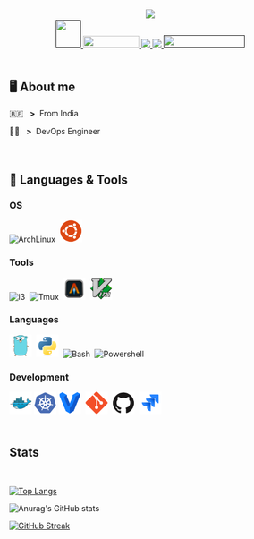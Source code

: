 ##
### ‎
<div id="header" align="center">
  <div id="gifs" align="center">
    <img src="https://user-images.githubusercontent.com/72945143/162949550-a6ab45d1-8227-4cf8-9466-86c18856c224.png" width="150"/>
    <!-- <img src="https://1.bp.blogspot.com/-jJUO43k6ReU/T7ivfcr4fgI/AAAAAAAAQqU/8YdJwPwT4OE/s1600/transparent.png" width="200">
    <img src="https://media.giphy.com/media/du3J3cXyzhj75IOgvA/giphy.gif" width="100"/>
    -->
  </div>
</div>

<div id="socials" align="center">
  <a href="">
    <img src="https://1.bp.blogspot.com/-jJUO43k6ReU/T7ivfcr4fgI/AAAAAAAAQqU/8YdJwPwT4OE/s1600/transparent.png" width="45" height="50">
  </a>
  <a href="https://www.linkedin.com/in/thangesh-babu-a-433bb5250">
    <img src="https://img.shields.io/badge/-LinkedIn-blue?logo=linkedin&logoColor=white&style=for-the-badge" width="100" height="22">
  </a>
  <a href="">
    <img src="https://1.bp.blogspot.com/-jJUO43k6ReU/T7ivfcr4fgI/AAAAAAAAQqU/8YdJwPwT4OE/s1600/transparent.png" width="10">
  </a>
  <a href="">
    <img src="https://1.bp.blogspot.com/-jJUO43k6ReU/T7ivfcr4fgI/AAAAAAAAQqU/8YdJwPwT4OE/s1600/transparent.png" width="10">
  </a>
  <a href="">
    <img src="https://komarev.com/ghpvc/?username=thangeshbabu&style=for-the-badge&color=orange" width="145" height="22.5"/>
  </a>
</div>

<div id="vertical_spacer0">
  <a href="">
    <img src="https://1.bp.blogspot.com/-jJUO43k6ReU/T7ivfcr4fgI/AAAAAAAAQqU/8YdJwPwT4OE/s1600/transparent.png" width="0" height="20">
  </a>
</div>

## 🖥️ About me
🇧🇪 ‎ ‎ <b>></b> ‎ From India

<!-- 🧑‍🎓 ‎ ‎ <b>></b> ‎ Master's degree Computer Science student at University of Mons (2020-2025) -->

🧑‍💻 ‎ ‎ <b>></b> ‎ DevOps Engineer

<div id="vertical_spacer0">
  <a href="">
    <img src="https://1.bp.blogspot.com/-jJUO43k6ReU/T7ivfcr4fgI/AAAAAAAAQqU/8YdJwPwT4OE/s1600/transparent.png" width="0" height="20">
  </a>
</div>

## 📜 Languages & Tools
### OS
<div id="os" alignment="left">
  <img src="https://png2.cleanpng.com/sh/745a052cadabeecd8b9f15f67cbf9d7e/L0KzQYm3VMA0N5J4fZH0aYP2gLBuTfFza5kyhNt3dYiwhLjDTfxqdqZ9RadqY0PpdIiAUcE0QWU6RqsBM0K8RYG9UcUzOmgAS6o9N0C6QIe1kP5o/kisspng-arch-linux-tgz-linux-5ac3fd77113945.9632950615227938470706.png" title="ArchLinux" alt="ArchLinux" width="40" height="40"/>&nbsp;
  <img src="https://github.com/devicons/devicon/blob/master/icons/ubuntu/ubuntu-plain.svg" title="Ubuntu" alt="Ubuntu" width="40" height="40"/>&nbsp;
  <!-- <a href=""> -->
  <!--   <img src="https://1.bp.blogspot.com/-jJUO43k6ReU/T7ivfcr4fgI/AAAAAAAAQqU/8YdJwPwT4OE/s1600/transparent.png" width="10"> -->
  <!-- </a> -->
  <!-- <img src="http://www.freeiconspng.com/uploads/orange-right-arrow-icon-18.png" width="40" height="40"/>&nbsp; -->
  <!-- <a href=""> -->
  <!--   <img src="https://1.bp.blogspot.com/-jJUO43k6ReU/T7ivfcr4fgI/AAAAAAAAQqU/8YdJwPwT4OE/s1600/transparent.png" width="10"> -->
  <!-- </a> -->
</div>
</div>

### Tools
<div id="tools" alignment="left">
  <img src="https://github.com/i3/i3/raw/next/docs/logo-30.png" title="i3" alt="i3" width="40" height="40"/>&nbsp;
  <img src="https://cdn.worldvectorlogo.com/logos/tmux.svg" title="Tmux" alt="Tmux" width="40" height="40"/>&nbsp;
  <img src="https://raw.githubusercontent.com/alacritty/alacritty/master/extra/logo/compat/alacritty-term%2Bscanlines.png" title="Alacritty" alt="Alacritty" width="40" height="40"/>&nbsp;
  <img src="https://github.com/devicons/devicon/blob/master/icons/vim/vim-original.svg" title="Neovim" alt="Neovim" width="40" height="40"/>&nbsp;
  <!-- <img src="https://github.com/devicons/devicon/blob/master/icons/jetbrains/jetbrains-original.svg" title="JetBrains" alt="JetBrains" width="40" height="40"/>&nbsp; -->
  <!-- <a href=""> -->
  <!--   <img src="https://1.bp.blogspot.com/-jJUO43k6ReU/T7ivfcr4fgI/AAAAAAAAQqU/8YdJwPwT4OE/s1600/transparent.png" width="10"> -->
  <!-- </a> -->
  <!-- <img src="http://www.freeiconspng.com/uploads/orange-right-arrow-icon-18.png" width="40" height="40"/>&nbsp; -->
  <!-- <a href=""> -->
  <!--   <img src="https://1.bp.blogspot.com/-jJUO43k6ReU/T7ivfcr4fgI/AAAAAAAAQqU/8YdJwPwT4OE/s1600/transparent.png" width="10"> -->
  <!-- </a> -->
  <!-- <img src="https://github.com/devicons/devicon/blob/master/icons/intellij/intellij-original.svg" title="IntelliJ" alt="IntelliJ" width="40" height="40"/>&nbsp; -->
  <!-- <img src="https://github.com/devicons/devicon/blob/master/icons/pycharm/pycharm-original.svg" title="PyCharm" alt="PyCharm" width="40" height="40"/>&nbsp; -->
  <!-- <img src="https://github.com/devicons/devicon/blob/master/icons/androidstudio/androidstudio-original.svg" title="AndroidStudio" alt="AndroidStudio" width="40" height="40"/>&nbsp;
  <img src="https://github.com/devicons/devicon/blob/master/icons/webstorm/webstorm-original.svg" title="WebStom" alt="WebStom" width="40" height="40"/>&nbsp; -->
</div>

### Languages
<div id="languages" alignment="left">
  <img src="https://github.com/devicons/devicon/blob/master/icons/go/go-original.svg" title="Go" alt="Go" width="40" height="40"/>&nbsp;
  <img src="https://github.com/devicons/devicon/blob/master/icons/python/python-original.svg" title="Python" alt="Python" width="40" height="40"/>&nbsp;
  <img src="https://img.icons8.com/plasticine/256/bash.png" title="Bash" alt="Bash" width="40" height="40"/>&nbsp;
  <img src="https://cdn.iconscout.com/icon/free/png-512/powershell-3521649-2945093.png" title="Powershell" alt="Powershell" width="40" height="40"/>&nbsp;
  <!-- <img src="https://github.com/devicons/devicon/blob/master/icons/c/c-original.svg" width="40" title="C" alt="C" height="40"/>&nbsp; -->
  <!-- <img src="https://github.com/devicons/devicon/blob/master/icons/mysql/mysql-original.svg" title="MySQL" alt="MySQL" width="40" height="40"/>&nbsp; -->
<!--  <img src="https://github.com/devicons/devicon/blob/master/icons/cplusplus/cplusplus-original.svg" title="CPP" alt="CPP" width="40" height="40"/>&nbsp;
  <img src="https://github.com/devicons/devicon/blob/master/icons/sqlite/sqlite-original.svg" title="SQLite" alt="SQLite" width="40" height="40"/>&nbsp;
  <img src="https://github.com/devicons/devicon/blob/master/icons/postgresql/postgresql-original.svg" title="PostGreSQL" alt="PostGreSQL" width="40" height="40"/>&nbsp;  -->
  <!-- <img src="https://github.com/devicons/devicon/blob/master/icons/latex/latex-original.svg" title="LaTeX" alt="LaTeX" width="40" height="40"/>&nbsp; -->
</div>

### Development

<div id="devtools" alignment="left">
  <img src="https://github.com/devicons/devicon/blob/master/icons/docker/docker-original.svg" title="Docker" alt="Docker" width="40" height="40"/>
  <img src="https://github.com/devicons/devicon/blob/master/icons/kubernetes/kubernetes-plain.svg" title="kubernetes" alt="kubernetes" width="40" height="40"/>
  <img src="https://github.com/devicons/devicon/blob/master/icons/vagrant/vagrant-original.svg" title="Vagrant" alt="Vagrant" width="40" height="40"/>&nbsp;
  <img src="https://github.com/devicons/devicon/blob/master/icons/git/git-original.svg" title="Git" alt="Git" width="40" height="40"/>&nbsp;
  <img src="https://github.com/devicons/devicon/blob/master/icons/github/github-original.svg" title="GitHub" alt="GitHub" width="40" height="40"/>&nbsp;
  <img src="https://github.com/devicons/devicon/blob/master/icons/jira/jira-original.svg" title="Jira" alt="Jira" width="40" height="40"/>&nbsp;
  <!-- <img src="https://github.com/devicons/devicon/blob/master/icons/slack/slack-original.svg" title="Slack" alt="Slack" width="40" height="40"/>&nbsp;
  <img src="https://github.com/devicons/devicon/blob/master/icons/heroku/heroku-original.svg" title="Heroku" alt="Heroku" width="40" height="40"/>&nbsp;
  <img src="https://github.com/devicons/devicon/blob/master/icons/spring/spring-original.svg" title="Spring" alt="Spring" width="40" height="40"/>&nbsp; -->
</div>

<!--
### Other tools

<div id="devtools" alignment="left">
  <img src="https://github.com/devicons/devicon/blob/master/icons/photoshop/photoshop-plain.svg" title="Photoshop" alt="Photoshop" width="40" height="40"/>&nbsp;
  <img src="https://github.com/devicons/devicon/blob/master/icons/gimp/gimp-original.svg" title="Gimp" alt="Gimp" width="40" height="40"/>
</div>

<div id="vertical_spacer0">
  <a href="">
    <img src="https://1.bp.blogspot.com/-jJUO43k6ReU/T7ivfcr4fgI/AAAAAAAAQqU/8YdJwPwT4OE/s1600/transparent.png" width="0" height="20">
  </a>
</div>
-->

<!-- ## Valuable repo's I contributed to -->

<!-- <div id="vertical_spacer0"> -->
<!--   <a href=""> -->
<!--     <img src="https://1.bp.blogspot.com/-jJUO43k6ReU/T7ivfcr4fgI/AAAAAAAAQqU/8YdJwPwT4OE/s1600/transparent.png" width="0" height="7"> -->
<!--   </a> -->
<!-- </div> -->

<!-- <a href="https://github.com/thangeshbabu/Projet-de-genie-logiciel"> -->
<!--   <img align="center" src="https://github-readme-stats.vercel.app/api/pin/?username=thangeshbabu&repo=Projet-de-genie-logiciel&theme=gruvbox" /> -->
<!-- </a> -->
<!-- <a href="https://github.com/thangeshbabu/ReversiAI"> -->
<!--   <img align="center" src="https://github-readme-stats.vercel.app/api/pin/?username=thangeshbabu&repo=ReversiAI&theme=gruvbox" /> -->
<!-- </a> -->
<!-- <a href="https://github.com/Exter007/MyUMonsSchedule"> -->
<!--   <img align="center" src="https://github-readme-stats.vercel.app/api/pin/?username=Exter007&repo=MyUMonsSchedule&theme=gruvbox" /> -->
<!-- </a> -->
<!-- <a href="https://github.com/thangeshbabu/Sokoban-Java"> -->
<!--   <img align="center" src="https://github-readme-stats.vercel.app/api/pin/?username=thangeshbabu&repo=Sokoban-Java&theme=gruvbox" /> -->
<!-- </a> -->

<div id="vertical_spacer0">
  <a href="">
    <img src="https://1.bp.blogspot.com/-jJUO43k6ReU/T7ivfcr4fgI/AAAAAAAAQqU/8YdJwPwT4OE/s1600/transparent.png" width="0" height="20">
  </a>
</div>

## Stats

<div id="vertical_spacer0">
  <a href="">
    <img src="https://1.bp.blogspot.com/-jJUO43k6ReU/T7ivfcr4fgI/AAAAAAAAQqU/8YdJwPwT4OE/s1600/transparent.png" width="0" height="7">
  </a>
</div>

[![Top Langs](https://github-readme-stats.vercel.app/api/top-langs/?username=thangeshbabu&langs_count=10&hide=Batchfile&theme=gruvbox)](https://github.com/anuraghazra/github-readme-stats&theme=gruvbox)

![Anurag's GitHub stats](https://github-readme-stats.vercel.app/api?username=thangeshbabu&count_private=true&show_icons=true&custom_title=thangeshbabu's%20GitHub%20Stats&theme=gruvbox)

[![GitHub Streak](https://github-readme-streak-stats.herokuapp.com?user=thangeshbabu&theme=gruvbox&date_format=j%20M%5B%20Y%5D&border=FFFFFF&sideLabels=D9A4FF)](https://git.io/streak-stats)


<!--
**thangeshbabu/thangeshbabu** is a ✨ _special_ ✨ repository because its `README.md` (this file) appears on your GitHub profile.

Here are some ideas to get you started:

- 🔭 I’m currently working on ...
- 🌱 I’m currently learning ...
- 👯 I’m looking to collaborate on ...
- 🤔 I’m looking for help with ...
- 💬 Ask me about ...
- 📫 How to reach me: ...
- 😄 Pronouns: ...
- ⚡ Fun fact: ...
-->
